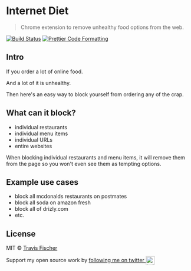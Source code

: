 # Internet Diet

> Chrome extension to remove unhealthy food options from the web.

[![Build Status](https://github.com/transitive-bullshit/internet-diet/actions/workflows/test.yml/badge.svg)](https://github.com/transitive-bullshit/internet-diet/actions/workflows/test.yml) [![Prettier Code Formatting](https://img.shields.io/badge/code_style-prettier-brightgreen.svg)](https://prettier.io)

## Intro

If you order a lot of online food.

And a lot of it is unhealthy.

Then here's an easy way to block yourself from ordering any of the crap.

## What can it block?

- individual restaurants
- individual menu items
- individual URLs
- entire websites

When blocking individual restaurants and menu items, it will remove them from the page so you won't even see them as tempting options.

## Example use cases

- block all mcdonalds restaurants on postmates
- block all soda on amazon fresh
- block all of drizly.com
- etc.

## License

MIT © [Travis Fischer](https://transitivebullsh.it)

Support my open source work by <a href="https://twitter.com/transitive_bs">following me on twitter <img src="https://storage.googleapis.com/saasify-assets/twitter-logo.svg" alt="twitter" height="24px" align="center"></a>
